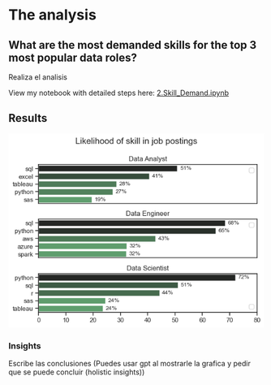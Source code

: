 # The analysis

## What are the most demanded skills for the top 3 most popular data roles?

Realiza el analisis

View my notebook with detailed steps here:
[2.Skill_Demand.ipynb](3_project/2.Skill_Demand.ipynb)

## Results

![Visualization of the Top Skills](3_project/Images/skill_demand_roles.png)

### Insights

Escribe las conclusiones (Puedes usar gpt al mostrarle la grafica y pedir que se puede concluir (holistic insights))